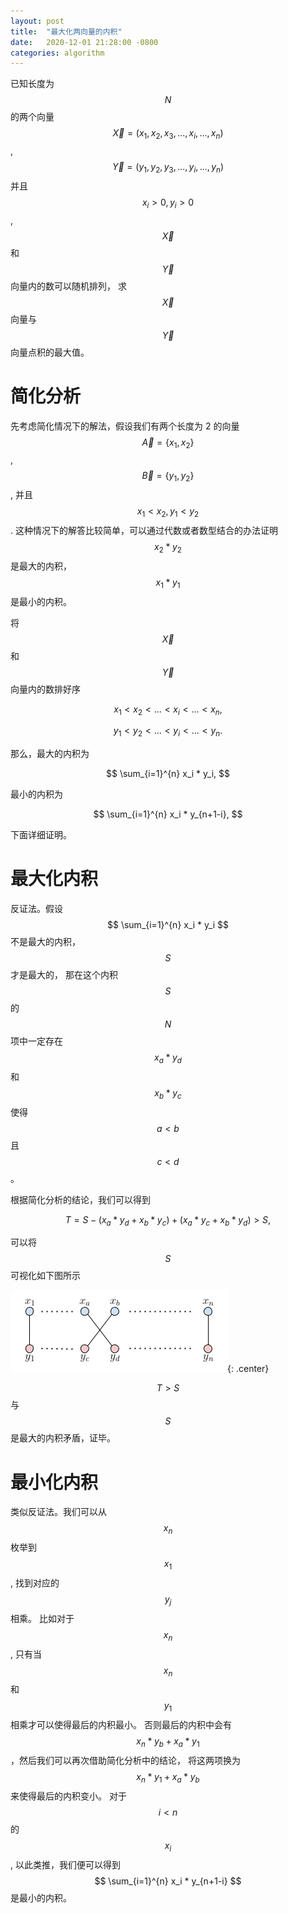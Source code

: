 ```yaml
---
layout: post
title:  "最大化两向量的内积"
date:   2020-12-01 21:28:00 -0800
categories: algorithm
---
```

已知长度为 $$ N $$ 的两个向量
$$ \vec{X} = \left (x_1, x_2, x_3, ..., x_i, ..., x_n \right ) $$,
$$ \vec{Y} = \left (y_1, y_2, y_3, ..., y_i, ..., y_n \right ) $$
并且 $$ x_i > 0, y_i > 0 $$, $$ \vec{X} $$ 和 $$ \vec{Y} $$ 向量内的数可以随机排列，
求 $$ \vec{X} $$ 向量与 $$ \vec{Y} $$ 向量点积的最大值。

# 简化分析

先考虑简化情况下的解法，假设我们有两个长度为 2 的向量
$$ \vec{A} = \{x_1, x_2\} $$,
$$ \vec{B} = \{y_1, y_2\} $$, 并且
$$ x_1 < x_2, y_1 < y_2 $$. 这种情况下的解答比较简单，可以通过代数或者数型结合的办法证明
$$ x_2 * y_2 $$ 是最大的内积，$$ x_1 * y_1 $$ 是最小的内积。

将 $$ \vec{X} $$ 和 $$ \vec{Y} $$ 向量内的数排好序

$$ x_1 < x_2 < ... < x_i < ... < x_n, $$

$$ y_1 < y_2 < ... < y_i < ... < y_n. $$


那么，最大的内积为

$$ \sum_{i=1}^{n} x_i * y_i,	$$

最小的内积为

$$ \sum_{i=1}^{n} x_i * y_{n+1-i},	$$

下面详细证明。

# 最大化内积

反证法。假设 $$ \sum_{i=1}^{n} x_i * y_i	$$ 不是最大的内积，$$ S $$ 才是最大的，
那在这个内积 $$ S $$ 的 $$ N $$ 项中一定存在
$$ x_a * y_d $$ 和 $$ x_b * y_c $$ 使得 $$ a < b $$ 且 $$ c < d $$。

根据简化分析的结论，我们可以得到

$$ T = S - (x_a * y_d + x_b * y_c) + (x_a * y_c + x_b * y_d) > S, $$

可以将 $$ S $$ 可视化如下图所示

![max-inner-product](/assets/images/max-inner-product.png){: .center}

$$ T > S $$ 与 $$ S $$ 是最大的内积矛盾，证毕。

# 最小化内积

类似反证法。我们可以从 $$ x_n $$ 枚举到 $$ x_1 $$, 找到对应的 $$ y_j $$ 相乘。
比如对于 $$ x_n $$, 只有当 $$ x_n $$ 和 $$ y_1 $$ 相乘才可以使得最后的内积最小。
否则最后的内积中会有 $$ x_n * y_b + x_a * y_1 $$，然后我们可以再次借助简化分析中的结论，
将这两项换为 $$ x_n * y_1 + x_a * y_b $$ 来使得最后的内积变小。
对于 $$ i < n $$ 的 $$ x_i $$, 以此类推，我们便可以得到
$$ \sum_{i=1}^{n} x_i * y_{n+1-i}	$$ 是最小的内积。
